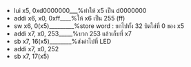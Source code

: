 
- lui x5, 0xd0000000___%ทำให้ x5 เป็น d0000000
- addi x6, x0, 0xff____%ให้ x6 เป็น 255 (ff)
- sw x6, 0(x5)_________%store word : ยกไปทั้ง 32 บิตใส่ที่ 0 ของ x5
- addi x7, x0, 253_____%บวก 253 แล้วเก็บที่ x7
- sb x7, 16(x5)________%ส่งค่าไปที่ LED
- addi x7, x0, 252
- sb x7, 17(x5)
